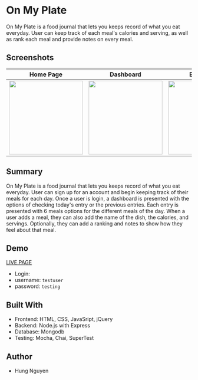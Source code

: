# On My Plate

On My Plate is a food journal that lets you keeps record of what you eat everyday. User can keep track of each meal's calories and serving, as well as rank each meal and provide notes on every meal. 

## Screenshots
| Home Page | Dashboard | Entry Page | Drop Down |
| --------- | --------- | ---------- | --------- |
| <img src="https://user-images.githubusercontent.com/35319552/45725242-e878a580-bb87-11e8-803c-0c76bad30800.png" width="200"> | <img src="https://user-images.githubusercontent.com/35319552/45725252-f7f7ee80-bb87-11e8-9bae-22f6566a635e.png" width="200"> | <img src="https://user-images.githubusercontent.com/35319552/45725259-0a722800-bb88-11e8-8b7a-1ab3d2c3aaea.png" width="200"> | <img src="https://user-images.githubusercontent.com/35319552/45725270-16f68080-bb88-11e8-9f1f-fe34d3814402.png" width="200"> |

## Summary
On My Plate is a food journal that lets you keeps record of what you eat everyday. User can sign up for an account and begin keeping track of their meals for each day. Once a user is login, a dashboard is presented with the options of checking today's entry or the previous entries. Each entry is presented with 6 meals options for the different meals of the day. When a user adds a meal, they can also add the name of the dish, the calories, and servings. Optionally, they can add a ranking and notes to show how they feel about that meal.

## Demo 
[LIVE PAGE](https://sheltered-mountain-50750.herokuapp.com/)
* Login:
* username: `testuser`
* password: `testing`

## Built With
* Frontend: HTML, CSS, JavaSript, jQuery
* Backend: Node.js with Express
* Database: Mongodb
* Testing: Mocha, Chai, SuperTest

## Author
* Hung Nguyen
